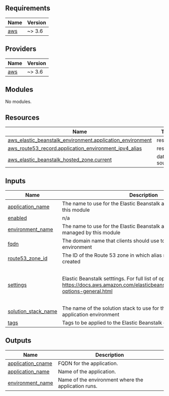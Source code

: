 <!-- BEGINNING OF PRE-COMMIT-TERRAFORM DOCS HOOK -->
## Requirements

| Name | Version |
|------|---------|
| <a name="requirement_aws"></a> [aws](#requirement\_aws) | ~> 3.6 |

## Providers

| Name | Version |
|------|---------|
| <a name="provider_aws"></a> [aws](#provider\_aws) | ~> 3.6 |

## Modules

No modules.

## Resources

| Name | Type |
|------|------|
| [aws_elastic_beanstalk_environment.application_environment](https://registry.terraform.io/providers/hashicorp/aws/latest/docs/resources/elastic_beanstalk_environment) | resource |
| [aws_route53_record.application_environment_ipv4_alias](https://registry.terraform.io/providers/hashicorp/aws/latest/docs/resources/route53_record) | resource |
| [aws_elastic_beanstalk_hosted_zone.current](https://registry.terraform.io/providers/hashicorp/aws/latest/docs/data-sources/elastic_beanstalk_hosted_zone) | data source |

## Inputs

| Name | Description | Type | Default | Required |
|------|-------------|------|---------|:--------:|
| <a name="input_application_name"></a> [application\_name](#input\_application\_name) | The name to use for the Elastic Beanstalk application managed by this module | `any` | n/a | yes |
| <a name="input_enabled"></a> [enabled](#input\_enabled) | n/a | `string` | `"1"` | no |
| <a name="input_environment_name"></a> [environment\_name](#input\_environment\_name) | The name to use for the Elastic Beanstalk application environment managed by this module | `any` | n/a | yes |
| <a name="input_fqdn"></a> [fqdn](#input\_fqdn) | The domain name that clients should use to access the application environment | `any` | n/a | yes |
| <a name="input_route53_zone_id"></a> [route53\_zone\_id](#input\_route53\_zone\_id) | The ID of the Route 53 zone in which alias records should be created | `any` | n/a | yes |
| <a name="input_settings"></a> [settings](#input\_settings) | Elastic Beanstalk setttings. For full list of options, see https://docs.aws.amazon.com/elasticbeanstalk/latest/dg/command-options-general.html | <pre>list(object({<br>    namespace = string<br>    name      = string<br>    value     = string<br>  }))</pre> | `[]` | no |
| <a name="input_solution_stack_name"></a> [solution\_stack\_name](#input\_solution\_stack\_name) | The name of the solution stack to use for this Elastic Beanstalk application environment | `any` | n/a | yes |
| <a name="input_tags"></a> [tags](#input\_tags) | Tags to be applied to the Elastic Beanstalk environment | `map` | `{}` | no |

## Outputs

| Name | Description |
|------|-------------|
| <a name="output_application_cname"></a> [application\_cname](#output\_application\_cname) | FQDN for the application. |
| <a name="output_application_name"></a> [application\_name](#output\_application\_name) | Name of the application. |
| <a name="output_environment_name"></a> [environment\_name](#output\_environment\_name) | Name of the environment where the application runs. |
<!-- END OF PRE-COMMIT-TERRAFORM DOCS HOOK -->

